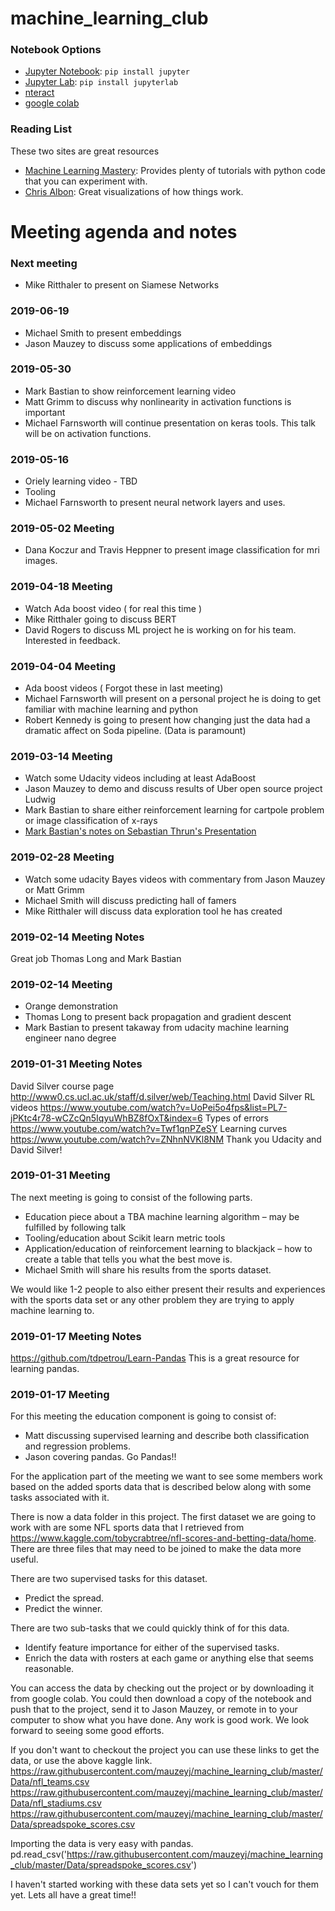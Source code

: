 # machine_learning_club

### Notebook Options
 * [Jupyter Notebook](http://jupyter.org/): ```pip install jupyter```
 * [Jupyter Lab](https://blog.jupyter.org/jupyterlab-is-ready-for-users-5a6f039b8906): ```pip install jupyterlab```
 * [nteract](https://nteract.io/)
 * [google colab](https://colab.research.google.com)

### Reading List

These two sites are great resources 
 * [Machine Learning Mastery](https://machinelearningmastery.com/):      Provides plenty of tutorials with python code that you can experiment with. 
 * [Chris Albon](https://chrisalbon.com/):       Great visualizations of how things work. 

# Meeting agenda and notes

### Next meeting
 * Mike Ritthaler to present on Siamese Networks  
 
### 2019-06-19
 * Michael Smith to present embeddings
 * Jason Mauzey to discuss some applications of embeddings 
### 2019-05-30
 * Mark Bastian to show reinforcement learning video
 * Matt Grimm to discuss why nonlinearity in activation functions is important
 * Michael Farnsworth will continue presentation on keras tools. This talk will be on activation functions. 


### 2019-05-16
 * Oriely learning video - TBD
 * Tooling
 * Michael Farnsworth to present neural network layers and uses. 

### 2019-05-02 Meeting
 * Dana Koczur and Travis Heppner to present image classification for mri images.  

### 2019-04-18 Meeting
 * Watch Ada boost video ( for real this time )
 * Mike Ritthaler going to discuss BERT
 * David Rogers to discuss ML project he is working on for his team.  Interested in feedback.  

### 2019-04-04 Meeting

 * Ada boost videos ( Forgot these in last meeting)
 * Michael Farnsworth will present on a personal project he is doing to get familiar with machine learning and python
 * Robert Kennedy is going to present how changing just the data had a dramatic affect on Soda pipeline.  (Data is paramount)


### 2019-03-14 Meeting

 * Watch some Udacity videos including at least AdaBoost
 * Jason Mauzey to demo and discuss results of Uber open source project Ludwig
 * Mark Bastian to share either reinforcement learning for cartpole problem or image classification of x-rays
 * [Mark Bastian's notes on Sebastian Thrun's Presentation](./2019-03-14/README.md)

### 2019-02-28 Meeting

 * Watch some udacity Bayes videos with commentary from Jason Mauzey or Matt Grimm
 * Michael Smith will discuss predicting hall of famers 
 * Mike Ritthaler will discuss data exploration tool he has created

### 2019-02-14 Meeting Notes

Great job Thomas Long and Mark Bastian

### 2019-02-14 Meeting

 * Orange demonstration
 * Thomas Long to present back propagation and gradient descent
 * Mark Bastian to present takaway from udacity machine learning engineer nano degree

### 2019-01-31 Meeting Notes

David Silver course page  http://www0.cs.ucl.ac.uk/staff/d.silver/web/Teaching.html
David Silver RL videos    https://www.youtube.com/watch?v=UoPei5o4fps&list=PL7-jPKtc4r78-wCZcQn5IqyuWhBZ8fOxT&index=6
Types of errors           https://www.youtube.com/watch?v=Twf1qnPZeSY
Learning curves           https://www.youtube.com/watch?v=ZNhnNVKl8NM
Thank you Udacity and David Silver!

### 2019-01-31 Meeting

The next meeting is going to consist of the following parts. 

 * Education piece about a TBA machine learning algorithm – may be fulfilled by following talk 
 * Tooling/education about Scikit learn metric tools 
 * 	Application/education of reinforcement learning to blackjack – how to create a table that tells you what the best move is. 
 * Michael Smith will share his results from the sports dataset. 

We would like 1-2 people to also either present their results and experiences with the sports data set or any other problem they are trying to apply machine learning to. 


### 2019-01-17 Meeting Notes
https://github.com/tdpetrou/Learn-Pandas   This is a great resource for learning pandas. 

### 2019-01-17 Meeting 

For this meeting the education component is going to consist of:
 * Matt discussing supervised learning and describe both classification and regression problems. 
 * Jason covering pandas.  Go Pandas!! 
 
For the application part of the meeting we want to see some members work based on the added 
sports data that is described below along with some tasks associated with it. 

There is now a data folder in this project.  The first dataset we are going to work with are some NFL sports data that I
retrieved from https://www.kaggle.com/tobycrabtree/nfl-scores-and-betting-data/home. There are three files that may need
to be joined to make the data more useful. 

There are two supervised tasks for this dataset. 
 * Predict the spread.
 * Predict the winner.
 
There are two sub-tasks that we could quickly think of for this data. 
 * Identify feature importance for either of the supervised tasks.
 * Enrich the data with rosters at each game or anything else that seems reasonable. 
 
You can access the data by checking out the project or by downloading it from google colab. You could then download a 
copy of the notebook and push that to the project, send it to Jason Mauzey, or remote in to your computer to show what
you have done. Any work is good work.  We look forward to seeing some good efforts.  

If you don't want to checkout the project you can use these links to get the data, or use the above kaggle link. 
https://raw.githubusercontent.com/mauzeyj/machine_learning_club/master/Data/nfl_teams.csv
https://raw.githubusercontent.com/mauzeyj/machine_learning_club/master/Data/nfl_stadiums.csv
https://raw.githubusercontent.com/mauzeyj/machine_learning_club/master/Data/spreadspoke_scores.csv

Importing the data is very easy with pandas. 
pd.read_csv('https://raw.githubusercontent.com/mauzeyj/machine_learning_club/master/Data/spreadspoke_scores.csv')

I haven't started working with these data sets yet so I can't vouch for them yet.  Lets all have a great time!!
